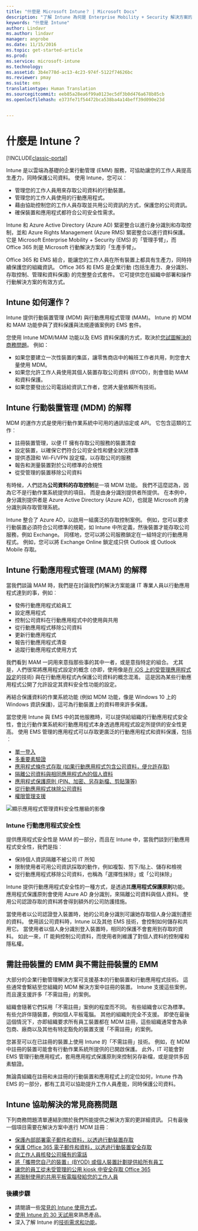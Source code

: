 ```yaml
---
title: "什麼是 Microsoft Intune？ | Microsoft Docs"
description: "了解 Intune 為何是 Enterprise Mobility + Security 解決方案的行動裝置管理元件，以及它如何協助您保護公司資料。"
keywords: "什麼是 Intune"
author: Lindavr
ms.author: lindavr
manager: angrobe
ms.date: 11/15/2016
ms.topic: get-started-article
ms.prod: 
ms.service: microsoft-intune
ms.technology: 
ms.assetid: 3b4e778d-ac13-4c23-974f-5122f74626bc
ms.reviewer: pmay
ms.suite: ems
translationtype: Human Translation
ms.sourcegitcommit: eeb85a28ea6f99a0123ec5df3b0d476a678b85cb
ms.openlocfilehash: e373fe71f54472bca538ba4a14beff39d090e23d


---
```


# <a name="what-is-intune"></a>什麼是 Intune？

[!INCLUDE[classic-portal](../includes/classic-portal.md)]

Intune 是以雲端為基礎的企業行動管理 (EMM) 服務，可協助讓您的工作人員提高生產力，同時保護公司資料。 使用 Intune，您可以︰
* 管理您的工作人員用來存取公司資料的行動裝置。
* 管理您的工作人員使用的行動應用程式。
* 藉由協助控制您的工作人員存取並共用公司資訊的方式，保護您的公司資訊。
* 確保裝置和應用程式都符合公司安全性需求。

Intune 和 Azure Active Directory (Azure AD) 緊密整合以進行身分識別和存取控制，並和 Azure Rights Management (Azure RMS) 緊密整合以進行資料保護。 它是 Microsoft Enterprise Mobility + Security (EMS) 的「管理手臂」，而 Office 365 則是 Microsoft 行動解決方案的「生產手臂」。  

Office 365 和 EMS 結合，能讓您的工作人員在所有裝置上都具有生產力，同時持續保護您的組織資訊。 Office 365 和 EMS 是企業行動 (包括生產力、身分識別、存取控制、管理和資料保護) 的完整整合式套件。 它可提供您在組織中部署和操作行動解決方案的有效方式。

## <a name="how-does-intune-work"></a>Intune 如何運作？
Intune 提供行動裝置管理 (MDM) 與行動應用程式管理 (MAM)。 Intune 的 MDM 和 MAM 功能參與了資料保護與法規遵循案例的 EMS 套件。  

您使用 Intune MDM/MAM 功能以及 EMS 資料保護的方式，取決於[您試圖解決的商務問題](#common-business-problems-that-intune-helps-solve)。 例如：
* 如果您要建立一次性裝置的集區，讓零售商店中的輪班工作者共用，則您會大量使用 MDM。
* 如果您允許工作人員使用其個人裝置存取公司資料 (BYOD)，則會借助 MAM 和資料保護。  
* 如果您要發出公司電話給資訊工作者，您將大量依賴所有技術。

## <a name="intune-mobile-device-management-mdm-explained"></a>Intune 行動裝置管理 (MDM) 的解釋
MDM 的運作方式是使用行動作業系統中可用的通訊協定或 API。 它包含這類的工作︰
* 註冊裝置管理，以便 IT 擁有存取公司服務的裝置清查
* 設定裝置，以確保它們符合公司安全性和健全狀況標準
* 提供憑證和 Wi-Fi/VPN 設定檔，以存取公司的服務
* 報告和測量裝置對於公司標準的合規性
* 從受管理的裝置移除公司資料  

有時候，人們認為**公司資料的存取控制**是一項 MDM 功能。 我們不這麼認為，因為它不是行動作業系統提供的項目。 而是由身分識別提供者所提供。 在本例中，身分識別提供者是 Azure Active Directory (Azure AD)，也就是 Microsoft 的身分識別與存取管理系統。  

Intune 整合了 Azure AD，以啟用一組廣泛的存取控制案例。 例如，您可以要求行動裝置必須符合公司標準的規範，如 Intune 中所定義，然後裝置才能存取公司服務，例如 Exchange。 同樣地，您可以將公司服務鎖定在一組特定的行動應用程式。 例如，您可以將 Exchange Online 鎖定成只供 Outlook 或 Outlook Mobile 存取。

## <a name="intune-mobile-app-management-mam-explained"></a>Intune 行動應用程式管理 (MAM) 的解釋
當我們談論 MAM 時，我們是在討論我們的解決方案能讓 IT 專業人員以行動應用程式達到的事，例如︰
* 發佈行動應用程式給員工
* 設定應用程式
* 控制公司資料在行動應用程式中的使用與共用
* 從行動應用程式移除公司資料   
* 更新行動應用程式
* 報告行動應用程式清查
* 追蹤行動應用程式使用方式

我們看到 MAM 一詞用來意指那些事的其中一者，或是意指特定的組合。 尤其是，人們很常將應用程式設定的概念 (亦即，使用像是[在 iOS 上的受管理應用程式設定](https://developer.apple.com/library/content/samplecode/sc2279/Introduction/Intro.html)的技術) 與在行動應用程式內保護公司資料的概念混淆。 這是因為某些行動應用程式公開了允許設定其資料安全性功能的設定。

再結合保護資料的作業系統功能 (例如 MDM 功能，像是 Windows 10 上的 Windows 資訊保護)，這可為行動裝置上的資料帶來許多保護。

當您使用 Intune 與 EMS 中的其他服務時，可以提供給組織的行動應用程式安全性，會比行動作業系統和行動應用程式本身透過應用程式設定所提供的安全性更高。 使用 EMS 管理的應用程式可以存取更廣泛的行動應用程式和資料保護，包括︰

* [單一登入](https://docs.microsoft.com/en-us/azure/active-directory/active-directory-appssoaccess-whatis)  
*   [多重要素驗證](https://docs.microsoft.com/en-us/multi-factor-authentication/multi-factor-authentication)
* [應用程式條件式存取 (如果行動應用程式包含公司資料，便允許存取)](https://docs.microsoft.com/en-us/intune/deploy-use/allow-policy-managed-apps-access-to-o365)
* [隔離公司資料與相同應用程式內的個人資料](https://docs.microsoft.com/en-us/intune/deploy-use/protect-app-data-using-mobile-app-management-policies-with-microsoft-intune)
* [應用程式保護原則 (PIN、加密、另存新檔、剪貼簿等)](https://docs.microsoft.com/en-us/intune/deploy-use/protect-app-data-using-mobile-app-management-policies-with-microsoft-intune)
* [從行動應用程式抹除公司資料](https://docs.microsoft.com/en-us/intune/deploy-use/protect-app-data-using-mobile-app-management-policies-with-microsoft-intune)
* [權限管理支援](https://docs.microsoft.com/en-us/information-protection/understand-explore/what-is-azure-rms)

![顯示應用程式管理資料安全性層級的影像](./media/managing-mobile-apps.png)

### <a name="intune-mobile-app-security"></a>Intune 行動應用程式安全性
提供應用程式安全性是 MAM 的一部分，而且在 Intune 中，當我們談到行動應用程式安全性，我們是指︰
* 保持個人資訊隔離不被公司 IT 所知
* 限制使用者可用公司資訊採取的動作，例如複製、剪下/貼上、儲存和檢視
* 從行動應用程式移除公司資料，也稱為「選擇性抹除」或「公司抹除」

Intune 提供行動應用程式安全性的一種方式，是透過其**應用程式保護原則**功能。 應用程式保護原則會使用 Azure AD 身分識別，來隔離公司資料與個人資料。 使用公司認證存取的資料將會得到額外的公司防護措施。

當使用者以公司認證登入裝置時，她的公司身分識別可讓她存取個人身分識別遭拒的資料。 使用該公司資料時，Intune 以及其他 EMS 技術，會控制如何儲存和共用它。 當使用者以個人身分識別登入裝置時，相同的保護不會套用到存取的資料。 如此一來，IT 能夠控制公司資料，而使用者則維護了對個人資料的控制權和隱私權。

## <a name="emm-with-and-without-device-enrollment"></a>需註冊裝置的 EMM 與不需註冊裝置的 EMM
大部分的企業行動管理解決方案可支援基本的行動裝置和行動應用程式技術。 這些通常會繫結至您組織的 MDM 解決方案中註冊的裝置。 Intune 支援這些案例，而且還支援許多「不需註冊」的案例。  

組織會隨著它們採用「不需註冊」案例的程度而不同。 有些組織會以它為標準。 有些允許伴隨裝置，例如個人平板電腦。 其他的組織則完全不支援。 即使在最後這個情況下，亦即組織要求所有員工裝置都在 MDM 註冊，這些組織通常會為承包商、廠商以及其他有特定豁免的裝置支援「不需註冊」的案例。

您甚至可以在已註冊的裝置上使用 Intune 的「不需註冊」技術。 例如，在 MDM 中註冊的裝置可能會有行動作業系統所提供的已開啟保護。 此外，IT 可能會對 EMS 管理行動應用程式，套用應用程式保護原則來控制另存新檔，或是提供多因素驗證。

無論貴組織在註冊和未註冊的行動裝置和應用程式上的定位如何，Intune 作為 EMS 的一部分，都有工具可以協助提升工作人員產能，同時保護公司資料。

## <a name="common-business-problems-that-intune-helps-solve"></a>Intune 協助解決的常見商務問題
下列商務問題清單連結到關於我們所能提供之解決方案的更詳細資訊。 只有最後一個項目需要在解決方案中進行 MDM 註冊︰

* [保護內部部署電子郵件和資料，以透過行動裝置存取](common-ways-to-use-intune.md#protecting-your-on-premises-email-and-data-so-it-can-be-safely-accessed-by-mobile-devices)
* [保護 Office 365 電子郵件和資料，以透過行動裝置安全存取](common-ways-to-use-intune.md#protecting-your-office-365-email-and-data-so-it-can-be-safely-accessed-by-mobile-devices)
* [向工作人員核發公司擁有的電話](common-ways-to-use-intune.md#issue-corporate-owned-phones-to-your-information-workers)
* [將「攜帶您自己的裝置」(BYOD) 或個人裝置計劃提供給所有員工](common-ways-to-use-intune.md#offer-a-bring-your-own-device-program-to-all-employees)
* [讓您的員工從未受管理的公用 kiosk 中安全存取 Office 365](common-ways-to-use-intune.md#enable-your-employees-to-securely-access-office-365-from-an-unmanaged-public-kiosk)
* [將限制使用的共用平板電腦發給您的工作人員](common-ways-to-use-intune.md#issue-limited-use-shared-tablets-to-your-task-workers)

### <a name="next-steps"></a>後續步驟
* 請閱讀一些[常見的 Intune 使用方式](common-ways-to-use-intune.md)。
* [使用 Intune 的 30 天試用](get-started-with-a-30-day-trial-of-microsoft-intune.md)來熟悉產品。
* 深入了解 Intune 的[技術需求和功能](/intune/get-started/what-to-know-before-you-start-microsoft-intune)。



<!--HONumber=Dec16_HO2-->



